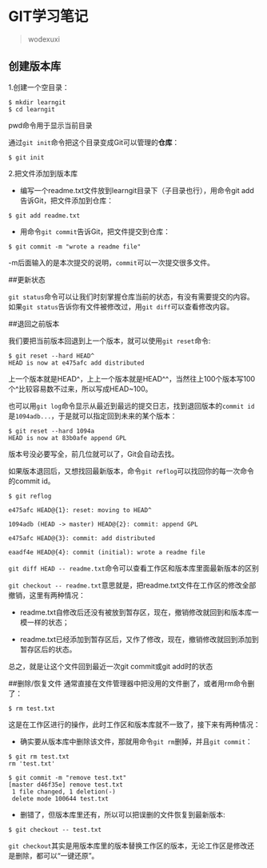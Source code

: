 # GIT学习笔记
> wodexuxi

## 创建版本库
1.创建一个空目录：

```
$ mkdir learngit
$ cd learngit
```
pwd命令用于显示当前目录

通过`git init`命令把这个目录变成Git可以管理的**仓库**：

```
$ git init
```

2.把文件添加到版本库


* 编写一个readme.txt文件放到learngit目录下（子目录也行），用命令git add告诉Git，把文件添加到仓库：


```
$ git add readme.txt
```


* 用命令`git commit`告诉Git，把文件提交到仓库：
 
``` 
$ git commit -m "wrote a readme file"

```

-m后面输入的是本次提交的说明，`commit`可以一次提交很多文件。

##更新状态


`git status`命令可以让我们时刻掌握仓库当前的状态，有没有需要提交的内容。如果`git status`告诉你有文件被修改过，用`git diff`可以查看修改内容。

##退回之前版本

我们要把当前版本回退到上一个版本，就可以使用`git reset`命令:

``` 
$ git reset --hard HEAD^
HEAD is now at e475afc add distributed
``` 
上一个版本就是HEAD^，上上一个版本就是HEAD^^，当然往上100个版本写100个^比较容易数不过来，所以写成HEAD~100。

也可以用`git log`命令显示从最近到最远的提交日志，找到退回版本的`commit id`是`1094adb...`，于是就可以指定回到未来的某个版本：

``` 
$ git reset --hard 1094a
HEAD is now at 83b0afe append GPL
```
版本号没必要写全，前几位就可以了，Git会自动去找。

如果版本退回后，又想找回最新版本，命令`git reflog`可以找回你的每一次命令的commit id。

``` 
$ git reflog

e475afc HEAD@{1}: reset: moving to HEAD^

1094adb (HEAD -> master) HEAD@{2}: commit: append GPL

e475afc HEAD@{3}: commit: add distributed

eaadf4e HEAD@{4}: commit (initial): wrote a readme file

```

`git diff HEAD -- readme.txt`命令可以查看工作区和版本库里面最新版本的区别

`git checkout -- readme.txt`意思就是，把readme.txt文件在工作区的修改全部撤销，这里有两种情况：

* readme.txt自修改后还没有被放到暂存区，现在，撤销修改就回到和版本库一模一样的状态；

* readme.txt已经添加到暂存区后，又作了修改，现在，撤销修改就回到添加到暂存区后的状态。

总之，就是让这个文件回到最近一次git commit或git add时的状态

##删除/恢复文件
通常直接在文件管理器中把没用的文件删了，或者用rm命令删了：

`$ rm test.txt`

这是在工作区进行的操作，此时工作区和版本库就不一致了，接下来有两种情况：

* 确实要从版本库中删除该文件，那就用命令`git rm`删掉，并且`git commit`：

```
$ git rm test.txt
rm 'test.txt'
```

```
$ git commit -m "remove test.txt"
[master d46f35e] remove test.txt
 1 file changed, 1 deletion(-)
 delete mode 100644 test.txt
```
* 删错了，但版本库里还有，所以可以把误删的文件恢复到最新版本:

```
$ git checkout -- test.txt
```
`git checkout`其实是用版本库里的版本替换工作区的版本，无论工作区是修改还是删除，都可以“一键还原”。

